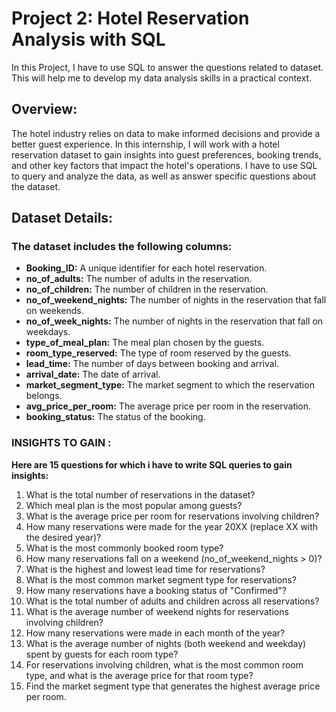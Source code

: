 # Project 2: Hotel Reservation Analysis with SQL

In this Project, I have to use SQL to answer the questions related to dataset. This will help me to develop
my data analysis skills in a practical context.

## Overview:
The hotel industry relies on data to make informed decisions and provide a better guest experience. In
this internship, I will work with a hotel reservation dataset to gain insights into guest preferences,
booking trends, and other key factors that impact the hotel's operations. I have to use SQL to query and
analyze the data, as well as answer specific questions about the dataset.

## Dataset Details:
### The dataset includes the following columns:
* **Booking_ID:** A unique identifier for each hotel reservation.
* **no_of_adults:** The number of adults in the reservation.
* **no_of_children:** The number of children in the reservation.
* **no_of_weekend_nights:** The number of nights in the reservation that fall on weekends.
* **no_of_week_nights:** The number of nights in the reservation that fall on weekdays.
* **type_of_meal_plan:** The meal plan chosen by the guests.
* **room_type_reserved:** The type of room reserved by the guests.
* **lead_time:** The number of days between booking and arrival.
* **arrival_date:** The date of arrival.
* **market_segment_type:** The market segment to which the reservation belongs.
* **avg_price_per_room:** The average price per room in the reservation.
* **booking_status:** The status of the booking.

  
### INSIGHTS TO GAIN : 
**Here are 15 questions for which i have to write SQL queries to gain insights:**

1. What is the total number of reservations in the dataset?
2. Which meal plan is the most popular among guests?
3. What is the average price per room for reservations involving children?
4. How many reservations were made for the year 20XX (replace XX with the desired year)?
5. What is the most commonly booked room type?
6. How many reservations fall on a weekend (no_of_weekend_nights > 0)?
7. What is the highest and lowest lead time for reservations?
8. What is the most common market segment type for reservations?
9. How many reservations have a booking status of "Confirmed"?
10. What is the total number of adults and children across all reservations?
11. What is the average number of weekend nights for reservations involving children?
12. How many reservations were made in each month of the year?
13. What is the average number of nights (both weekend and weekday) spent by guests for each room type?
14. For reservations involving children, what is the most common room type, and what is the average price for that room type?
15. Find the market segment type that generates the highest average price per room.

